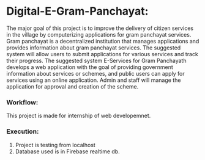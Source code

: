# Digital-E-Gram-Panchayat:
The major goal of this project is to improve the delivery of citizen services in the village by
computerizing applications for gram panchayat services. Gram panchayat is a decentralized
institution that manages applications and provides information about gram panchayat
services. The suggested system will allow users to submit applications for various services
and track their progress. The suggested system E-Services for Gram Panchayath develops a
web application with the goal of providing government information about services or
schemes, and public users can apply for services using an online application. Admin and
staff will manage the application for approval and creation of the scheme.

### Workflow:
This project is made for internship of web developemnet.

### Execution:
1. Project is testing from localhost
2. Database used is in Firebase realtime db.
